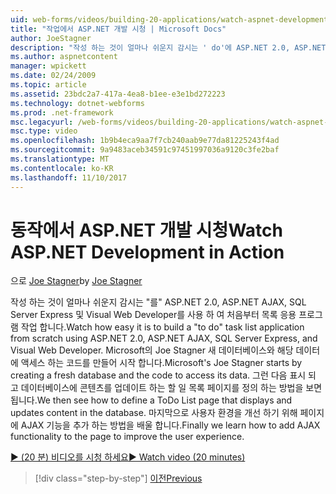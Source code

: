```yaml
---
uid: web-forms/videos/building-20-applications/watch-aspnet-development-in-action
title: "작업에서 ASP.NET 개발 시청 | Microsoft Docs"
author: JoeStagner
description: "작성 하는 것이 얼마나 쉬운지 감시는 ' do'에 ASP.NET 2.0, ASP.NET AJAX, SQL Server Express 및 Visual Web Developer를 사용 하 여 처음부터 목록 응용 프로그램 작업 합니다. Mic 중..."
ms.author: aspnetcontent
manager: wpickett
ms.date: 02/24/2009
ms.topic: article
ms.assetid: 23bdc2a7-417a-4ea8-b1ee-e3e1bd272223
ms.technology: dotnet-webforms
ms.prod: .net-framework
msc.legacyurl: /web-forms/videos/building-20-applications/watch-aspnet-development-in-action
msc.type: video
ms.openlocfilehash: 1b9b4eca9aa7f7cb240aab9e77da81225243f4ad
ms.sourcegitcommit: 9a9483aceb34591c97451997036a9120c3fe2baf
ms.translationtype: MT
ms.contentlocale: ko-KR
ms.lasthandoff: 11/10/2017
---
```

<a name="watch-aspnet-development-in-action"></a><span data-ttu-id="5e948-104">동작에서 ASP.NET 개발 시청</span><span class="sxs-lookup"><span data-stu-id="5e948-104">Watch ASP.NET Development in Action</span></span>
====================
<span data-ttu-id="5e948-105">으로 [Joe Stagner](https://github.com/JoeStagner)</span><span class="sxs-lookup"><span data-stu-id="5e948-105">by [Joe Stagner](https://github.com/JoeStagner)</span></span>

<span data-ttu-id="5e948-106">작성 하는 것이 얼마나 쉬운지 감시는 "를" ASP.NET 2.0, ASP.NET AJAX, SQL Server Express 및 Visual Web Developer를 사용 하 여 처음부터 목록 응용 프로그램 작업 합니다.</span><span class="sxs-lookup"><span data-stu-id="5e948-106">Watch how easy it is to build a "to do" task list application from scratch using ASP.NET 2.0, ASP.NET AJAX, SQL Server Express, and Visual Web Developer.</span></span> <span data-ttu-id="5e948-107">Microsoft의 Joe Stagner 새 데이터베이스와 해당 데이터에 액세스 하는 코드를 만들어 시작 합니다.</span><span class="sxs-lookup"><span data-stu-id="5e948-107">Microsoft's Joe Stagner starts by creating a fresh database and the code to access its data.</span></span> <span data-ttu-id="5e948-108">그런 다음 표시 되 고 데이터베이스에 콘텐츠를 업데이트 하는 할 일 목록 페이지를 정의 하는 방법을 보면 됩니다.</span><span class="sxs-lookup"><span data-stu-id="5e948-108">We then see how to define a ToDo List page that displays and updates content in the database.</span></span> <span data-ttu-id="5e948-109">마지막으로 사용자 환경을 개선 하기 위해 페이지에 AJAX 기능을 추가 하는 방법을 배울 합니다.</span><span class="sxs-lookup"><span data-stu-id="5e948-109">Finally we learn how to add AJAX functionality to the page to improve the user experience.</span></span>

[<span data-ttu-id="5e948-110">&#9654; (20 분) 비디오를 시청 하세요</span><span class="sxs-lookup"><span data-stu-id="5e948-110">&#9654; Watch video (20 minutes)</span></span>](https://channel9.msdn.com/Blogs/ASP-NET-Site-Videos/watch-aspnet-development-in-action)

>[!div class="step-by-step"]
[<span data-ttu-id="5e948-111">이전</span><span class="sxs-lookup"><span data-stu-id="5e948-111">Previous</span></span>](lesson-8-working-with-the-gridview-and-formview.md)

